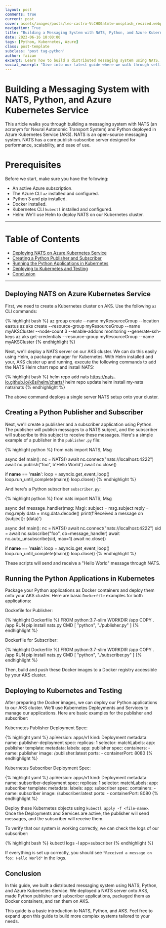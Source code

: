```yaml
---
layout: post
comments: true
current: post
cover: assets/images/posts/leo-castro-VcCHO0atmtw-unsplash_resized.webp
navigation: True
title: "Building a Messaging System with NATS, Python, and Azure Kubernetes Service"
date: 2023-06-16 10:00:00
tags: [Python, Kubernetes, Azure]
class: post-template
subclass: 'post tag-python'
author: faizan
excerpt: Learn how to build a distributed messaging system using NATS, Python, and Azure Kubernetes Service in our step-by-step guide.
social_excerpt: "Dive into our latest guide where we walk through setting up a distributed messaging system with NATS, Python, and Azure Kubernetes Service. Learn to deploy a NATS server, build Python publisher and subscriber applications, package them as Docker containers, and run them on AKS! Get started today! #python #nats #azure #kubernetes #aks"
---
```


# Building a Messaging System with NATS, Python, and Azure Kubernetes Service

This article walks you through building a messaging system with NATS (an acronym for Neural Autonomic Transport System) and Python deployed in Azure Kubernetes Service (AKS). NATS is an open-source messaging system. NATS has a core publish-subscribe server designed for performance, scalability, and ease of use.

# Prerequisites

Before we start, make sure you have the following:

- An active Azure subscription.
- The Azure CLI `az` installed and configured.
- Python 3 and pip installed.
- Docker installed.
- Kubernetes CLI `kubectl` installed and configured.
- Helm: We'll use Helm to deploy NATS on our Kubernetes cluster.

***

# Table of Contents
* [Deploying NATS on Azure Kubernetes Service](#deploying-nats-on-azure-kubernetes-service)
* [Creating a Python Publisher and Subscriber](#creating-a-python-publisher-and-subscriber)
* [Running the Python Applications in Kubernetes](#running-the-python-applications-in-kubernetes)
* [Deploying to Kubernetes and Testing](#deploying-to-kubernetes-and-testing)
* [Conclusion](#conclusion)

***

## Deploying NATS on Azure Kubernetes Service

First, we need to create a Kubernetes cluster on AKS. Use the following `az` CLI commands:

{% highlight bash %}
az group create --name myResourceGroup --location eastus
az aks create --resource-group myResourceGroup --name myAKSCluster --node-count 3 --enable-addons monitoring --generate-ssh-keys
az aks get-credentials --resource-group myResourceGroup --name myAKSCluster
{% endhighlight %}

Next, we'll deploy a NATS server on our AKS cluster. We can do this easily using Helm, a package manager for Kubernetes. With Helm installed and your, AKS cluster up and running, execute the following commands to add the NATS Helm chart repo and install NATS:

{% highlight bash %}
helm repo add nats https://nats-io.github.io/k8s/helm/charts/
helm repo update
helm install my-nats nats/nats
{% endhighlight %}

The above command deploys a single server NATS setup onto your cluster.

## Creating a Python Publisher and Subscriber

Next, we'll create a publisher and a subscriber application using Python. The publisher will publish messages to a NATS subject, and the subscriber will subscribe to this subject to receive these messages. Here's a simple example of a publisher in the `publisher.py` file:

{% highlight python %}
from nats import NATS, Msg

async def main():
    nc = NATS()
    await nc.connect("nats://localhost:4222")
    await nc.publish("foo", b'Hello World')
    await nc.close()

if __name__ == '__main__':
    loop = asyncio.get_event_loop()
    loop.run_until_complete(main())
    loop.close()
{% endhighlight %}

And here's a Python subscriber `subscriber.py`:

{% highlight python %}
from nats import NATS, Msg

async def message_handler(msg: Msg):
    subject = msg.subject
    reply = msg.reply
    data = msg.data.decode()
    print(f'Received a message on {subject}: {data}')

async def main():
    nc = NATS()
    await nc.connect("nats://localhost:4222")
    sid = await nc.subscribe("foo", cb=message_handler)
    await nc.auto_unsubscribe(sid, max=1)
    await nc.close()

if __name__ == '__main__':
    loop = asyncio.get_event_loop()
    loop.run_until_complete(main())
    loop.close()
{% endhighlight %}

These scripts will send and receive a "Hello World" message through NATS.

## Running the Python Applications in Kubernetes

Package your Python applications as Docker containers and deploy them onto your AKS cluster. Here are basic `Dockerfile` examples for both applications:

Dockefile for Publisher:

{% highlight Dockerfile %}
FROM python:3.7-slim
WORKDIR /app
COPY . /app
RUN pip install nats.py
CMD [ "python", "./publisher.py" ]
{% endhighlight %}

Dockerfile for Subscriber:

{% highlight Dockerfile %}
FROM python:3.7-slim
WORKDIR /app
COPY . /app
RUN pip install nats.py
CMD [ "python", "./subscriber.py" ]
{% endhighlight %}

Then, build and push these Docker images to a Docker registry accessible by your AKS cluster.

## Deploying to Kubernetes and Testing

After preparing the Docker images, we can deploy our Python applications to our AKS cluster. We'll use Kubernetes Deployments and Services to manage our applications. Here are basic examples for the publisher and subscriber:

Kubernetes Publisher Deployment Spec:

{% highlight yaml %}
apiVersion: apps/v1
kind: Deployment
metadata:
  name: publisher-deployment
spec:
  replicas: 1
  selector:
    matchLabels:
      app: publisher
  template:
    metadata:
      labels:
        app: publisher
    spec:
      containers:
      - name: publisher
        image: <your-docker-registry>/publisher:latest
        ports:
        - containerPort: 8080
{% endhighlight %}

Kubernetes Subscriber Deployment Spec:

{% highlight yaml %}
apiVersion: apps/v1
kind: Deployment
metadata:
  name: subscriber-deployment
spec:
  replicas: 1
  selector:
    matchLabels:
      app: subscriber
  template:
    metadata:
      labels:
        app: subscriber
    spec:
      containers:
      - name: subscriber
        image: <your-docker-registry>/subscriber:latest
        ports:
        - containerPort: 8080
{% endhighlight %}

Deploy these Kubernetes objects using `kubectl apply -f <file-name>`. Once the Deployments and Services are active, the publisher will send messages, and the subscriber will receive them.

To verify that our system is working correctly, we can check the logs of our subscriber:

{% highlight bash %}
kubectl logs -l app=subscriber
{% endhighlight %}

If everything is set up correctly, you should see `"Received a message on foo: Hello World"` in the logs.

## Conclusion

In this guide, we built a distributed messaging system using NATS, Python, and Azure Kubernetes Service. We deployed a NATS server onto AKS, made Python publisher and subscriber applications, packaged them as Docker containers, and ran them on AKS.

This guide is a basic introduction to NATS, Python, and AKS. Feel free to expand upon this guide to build more complex systems tailored to your needs.
